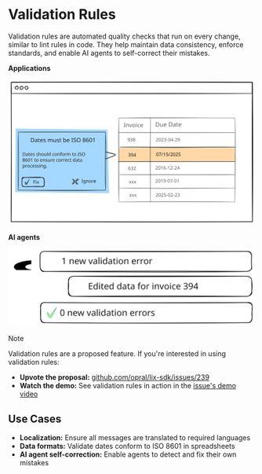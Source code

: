 # Validation Rules

Validation rules are automated quality checks that run on every change, similar to lint rules in code. They help maintain data consistency, enforce standards, and enable AI agents to self-correct their mistakes.

**Applications**
  
![Validation Rules](../../assets/validation-rules.svg)

**AI agents**

![Validation Rules for AI Agents](../../assets/validation-rules-agent.svg)

> [!NOTE]
> Validation rules are a proposed feature. If you're interested in using validation rules:
>
> - **Upvote the proposal:** [github.com/opral/lix-sdk/issues/239](https://github.com/opral/lix-sdk/issues/239)
> - **Watch the demo:** See validation rules in action in the [issue's demo video](https://github.com/opral/lix-sdk/issues/239)

## Use Cases

- **Localization:** Ensure all messages are translated to required languages
- **Data formats:** Validate dates conform to ISO 8601 in spreadsheets
- **AI agent self-correction:** Enable agents to detect and fix their own mistakes
